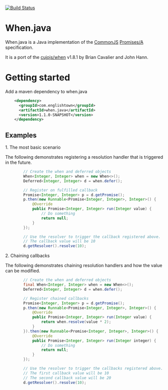 [![Build Status](https://travis-ci.org/englishtown/when.java.png?branch=develop)](https://travis-ci.org/englishtown/when.java)

When.java
=========

When.java is a Java implementation of the [CommonJS](http://wiki.commonjs.org/wiki/Promises) [Promises/A](http://wiki.commonjs.org/wiki/Promises/A) specification.

It is a port of the [cujojs/when](https://github.com/cujojs/when) v1.8.1 by Brian Cavalier and John Hann.


Getting started
================

Add a maven dependency to when.java
```xml
    <dependency>
      <groupId>com.englishtown</groupId>
      <artifactId>when.java</artifactId>
      <version>1.1.0-SNAPSHOT</version>
    </dependency>
```

Examples
---------

1\. The most basic scenario

The following demonstrates registering a resolution handler that is triggered in the future.

```java
        // Create the when and deferred objects
        When<Integer, Integer> when = new When<>();
        Deferred<Integer, Integer> d = when.defer();

        // Register on fulfilled callback
        Promise<Integer, Integer> p = d.getPromise();
        p.then(new Runnable<Promise<Integer, Integer>, Integer>() {
            @Override
            public Promise<Integer, Integer> run(Integer value) {
                // Do something
                return null;
            }
        });

        // Use the resolver to trigger the callback registered above.
        // The callback value will be 10
        d.getResolver().resolve(10);

```

2\. Chaining callbacks

The following demonstrates chaining resolution handlers and how the value can be modified.

```java
        // Create the when and deferred objects
        final When<Integer, Integer> when = new When<>();
        Deferred<Integer, Integer> d = when.defer();

        // Register chained callbacks
        Promise<Integer, Integer> p = d.getPromise();
        p.then(new Runnable<Promise<Integer, Integer>, Integer>() {
            @Override
            public Promise<Integer, Integer> run(Integer value) {
                return when.resolve(value * 2);
            }
        }).then(new Runnable<Promise<Integer, Integer>, Integer>() {
            @Override
            public Promise<Integer, Integer> run(Integer integer) {
                // Do something
                return null;
            }
        });

        // Use the resolver to trigger the callbacks registered above.
        // The first callback value will be 10
        // The second callback value will be 20
        d.getResolver().resolve(10);
```
